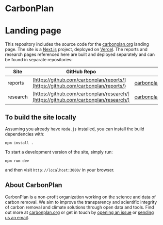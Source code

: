 # CarbonPlan

Landing page
=======
This repository includes the source code for the [carbonplan.org](https://carbonplan.org/) landing page. The site is a [Next.js](https://nextjs.org/) project, deployed on [Vercel](https://vercel.com/). The reports and research pages referenced here are built and deployed separately and can be found in separate repositories:

| Site | GitHub Repo | URL |
| ---- | ----------- | --- |
| reports | [https://github.com/carbonplan/reports/](https://github.com/carbonplan/reports/) | [carbonplan.org/reports](https://carbonplan.org/reports) |
| research | [https://github.com/carbonplan/research/](https://github.com/carbonplan/research/) | [carbonplan.org/research](https://carbonplan.org/research) |

## To build the site locally

Assuming you already have `Node.js` installed, you can install the build dependencies with:

```shell
npm install .
```

To start a development version of the site, simply run:

```shell
npm run dev
```

and then visit `http://localhost:3000/` in your browser.

## About CarbonPlan

CarbonPlan is a non-profit organization working on the science and data of carbon removal. We aim to improve the transparency and scientific integrity of carbon removal and climate solutions through open data and tools. Find out more at [carbonplan.org](https://carbonplan.org/) or get in touch by [opening an issue](https://github.com/carbonplan/carbonplan.org/issues/new) or [sending us an email](mailto:hello@carbonplan.org).


